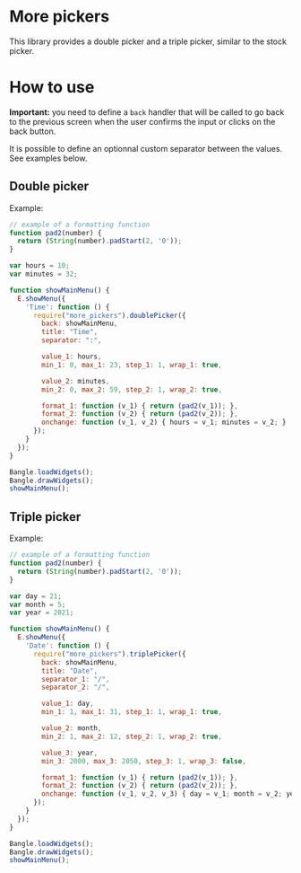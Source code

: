 # More pickers

This library provides a double picker and a triple picker, similar to the stock picker.

# How to use
**Important:** you need to define a `back` handler that will be called to go back to the previous screen when the user confirms the input or clicks on the back button.

It is possible to define an optionnal custom separator between the values. See examples below.

## Double picker

Example:

```javascript
// example of a formatting function
function pad2(number) {
  return (String(number).padStart(2, '0'));
}

var hours = 10;
var minutes = 32;

function showMainMenu() {
  E.showMenu({
    'Time': function () {
      require("more_pickers").doublePicker({
        back: showMainMenu,
        title: "Time",
        separator: ":",

        value_1: hours,
        min_1: 0, max_1: 23, step_1: 1, wrap_1: true,

        value_2: minutes,
        min_2: 0, max_2: 59, step_2: 1, wrap_2: true,

        format_1: function (v_1) { return (pad2(v_1)); },
        format_2: function (v_2) { return (pad2(v_2)); },
        onchange: function (v_1, v_2) { hours = v_1; minutes = v_2; }
      });
    }
  });
}

Bangle.loadWidgets();
Bangle.drawWidgets();
showMainMenu();
```


## Triple picker

Example:

```javascript
// example of a formatting function
function pad2(number) {
  return (String(number).padStart(2, '0'));
}

var day = 21;
var month = 5;
var year = 2021;

function showMainMenu() {
  E.showMenu({
    'Date': function () {
      require("more_pickers").triplePicker({
        back: showMainMenu,
        title: "Date",
        separator_1: "/",
        separator_2: "/",

        value_1: day,
        min_1: 1, max_1: 31, step_1: 1, wrap_1: true,

        value_2: month, 
        min_2: 1, max_2: 12, step_2: 1, wrap_2: true,

        value_3: year,
        min_3: 2000, max_3: 2050, step_3: 1, wrap_3: false,

        format_1: function (v_1) { return (pad2(v_1)); },
        format_2: function (v_2) { return (pad2(v_2)); },
        onchange: function (v_1, v_2, v_3) { day = v_1; month = v_2; year = v_3; }
      });
    }
  });
}

Bangle.loadWidgets();
Bangle.drawWidgets();
showMainMenu();